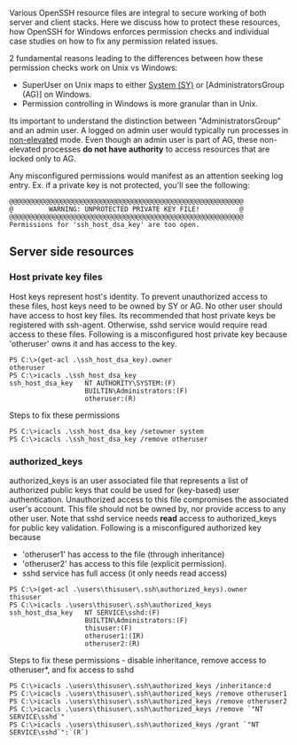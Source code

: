 Various OpenSSH resource files are integral to secure working of both server and client stacks. Here we discuss how to protect these resources, how OpenSSH for Windows enforces permission checks and individual case studies on how to fix any permission related issues. 

2 fundamental reasons leading to the differences between how these permission checks work on Unix vs Windows:
- SuperUser on Unix maps to either [System (SY)](https://msdn.microsoft.com/en-us/library/windows/desktop/ms684190(v=vs.85).aspx) or [AdministratorsGroup (AG)] on Windows. 
- Permission controlling in Windows is more granular than in Unix. 


Its important to understand the distinction between "AdministratorsGroup" and an admin user. A logged on admin user would typically run processes in [non-elevated](https://msdn.microsoft.com/en-us/library/windows/desktop/dn742497(v=vs.85).aspx) mode. Even though an admin user is part of AG, these non-elevated processes **do not have authority** to access resources that are locked only to AG. 

Any misconfigured permissions would manifest as an attention seeking log entry. Ex. if a private key is not protected, you'll see the following:
```
@@@@@@@@@@@@@@@@@@@@@@@@@@@@@@@@@@@@@@@@@@@@@@@@@@@@@@@@@@@
@         WARNING: UNPROTECTED PRIVATE KEY FILE!          @
@@@@@@@@@@@@@@@@@@@@@@@@@@@@@@@@@@@@@@@@@@@@@@@@@@@@@@@@@@@
Permissions for 'ssh_host_dsa_key' are too open.
```

## Server side resources
### Host private key files
Host keys represent host's identity. To prevent unauthorized access to these files, host keys need to be owned by SY or AG. No other user should have access to host key files. Its recommended that host private keys be registered with ssh-agent. Otherwise, sshd service would require read access to these files. 
Following is a misconfigured host private key because 'otheruser' owns it and has access to the key. 
```
PS C:\>(get-acl .\ssh_host_dsa_key).owner
otheruser
PS C:\>icacls .\ssh_host_dsa_key
ssh_host_dsa_key   NT AUTHORITY\SYSTEM:(F)
                   BUILTIN\Administrators:(F)
                   otheruser:(R) 
```
Steps to fix these permissions
```
PS C:\>icacls .\ssh_host_dsa_key /setowner system
PS C:\>icacls .\ssh_host_dsa_key /remove otheruser
```
### authorized_keys
authorized_keys is an user associated file that represents a list of authorized public keys that could be used for (key-based) user authentication. Unauthorized access to this file compromises the associated user's account. This file should not be owned by, nor provide access to any other user. Note that sshd service needs **read** access to authorized_keys for public key validation. 
Following is a misconfigured authorized key because 
- 'otheruser1' has access to the file (through inheritance) 
- 'otheruser2' has access to this file (explicit permission). 
- sshd service has full access (it only needs read access)
```
PS C:\>(get-acl .\users\thisuser\.ssh\authorized_keys).owner
thisuser
PS C:\>icacls .\users\thisuser\.ssh\authorized_keys
ssh_host_dsa_key   NT SERVICE\sshd:(F)
                   BUILTIN\Administrators:(F)
                   thisuser:(F) 
                   otheruser1:(IR)
                   otheruser2:(R)
```
Steps to fix these permissions - disable inheritance, remove access to otheruser*, and fix access to sshd
```
PS C:\>icacls .\users\thisuser\.ssh\authorized_keys /inheritance:d
PS C:\>icacls .\users\thisuser\.ssh\authorized_keys /remove otheruser1
PS C:\>icacls .\users\thisuser\.ssh\authorized_keys /remove otheruser2
PS C:\>icacls .\users\thisuser\.ssh\authorized_keys /remove `"NT SERVICE\sshd`"
PS C:\>icacls .\users\thisuser\.ssh\authorized_keys /grant `"NT SERVICE\sshd`":`(R`)
```

